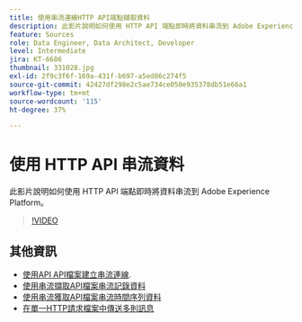 ```yaml
---
title: 使用串流連線HTTP API端點擷取資料
description: 此影片說明如何使用 HTTP API 端點即時將資料串流到 Adobe Experience Platform。
feature: Sources
role: Data Engineer, Data Architect, Developer
level: Intermediate
jira: KT-6686
thumbnail: 331028.jpg
exl-id: 2f9c3f6f-169a-431f-b697-a5ed86c274f5
source-git-commit: 42427df298e2c5ae734ce050e935378db51e66a1
workflow-type: tm+mt
source-wordcount: '115'
ht-degree: 37%

---
```


# 使用 HTTP API 串流資料

此影片說明如何使用 HTTP API 端點即時將資料串流到 Adobe Experience Platform。

>[!VIDEO](https://video.tv.adobe.com/v/331028?quality=12&learn=on)

## 其他資訊

* [使用API API檔案建立串流連線](https://experienceleague.adobe.com/docs/experience-platform/sources/api-tutorials/create/streaming/http.html).
* [使用串流擷取API檔案串流記錄資料](https://experienceleague.adobe.com/docs/experience-platform/ingestion/tutorials/streaming-record-data.html)
* [使用串流獲取API檔案串流時間序列資料](https://experienceleague.adobe.com/docs/experience-platform/ingestion/tutorials/streaming-time-series-data.html)
* [在單一HTTP請求檔案中傳送多則訊息](https://experienceleague.adobe.com/docs/experience-platform/ingestion/tutorials/streaming-multiple-messages.html)